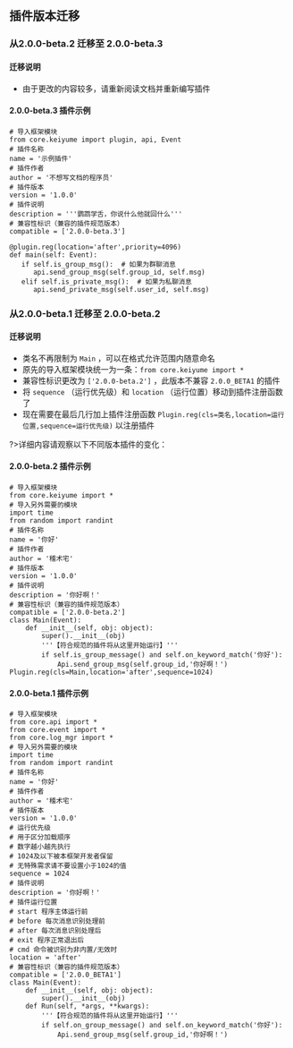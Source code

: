 ## 插件版本迁移

### 从2.0.0-beta.2 迁移至 2.0.0-beta.3
#### 迁移说明
- 由于更改的内容较多，请重新阅读文档并重新编写插件

#### 2.0.0-beta.3 插件示例
```
# 导入框架模块
from core.keiyume import plugin, api, Event
# 插件名称
name = '示例插件'
# 插件作者
author = '不想写文档的程序员'
# 插件版本
version = '1.0.0'
# 插件说明
description = '''鹦鹉学舌，你说什么他就回什么'''
# 兼容性标识（兼容的插件规范版本）
compatible = ['2.0.0-beta.3']

@plugin.reg(location='after',priority=4096)
def main(self: Event):
   if self.is_group_msg():  # 如果为群聊消息
      api.send_group_msg(self.group_id, self.msg)
   elif self.is_private_msg():  # 如果为私聊消息
      api.send_private_msg(self.user_id, self.msg)
```

### 从2.0.0-beta.1 迁移至 2.0.0-beta.2

#### 迁移说明
- 类名不再限制为 `Main` ，可以在格式允许范围内随意命名
- 原先的导入框架模块统一为一条：`from core.keiyume import *`
- 兼容性标识更改为 `['2.0.0-beta.2']` ，此版本不兼容 `2.0.0_BETA1` 的插件
- 将 `sequence` （运行优先级）和 `location` （运行位置）移动到插件注册函数了
- 现在需要在最后几行加上插件注册函数 `Plugin.reg(cls=类名,location=运行位置,sequence=运行优先级)` 以注册插件

?>详细内容请观察以下不同版本插件的变化：

#### 2.0.0-beta.2 插件示例
```
# 导入框架模块
from core.keiyume import *
# 导入另外需要的模块
import time
from random import randint
# 插件名称
name = '你好'
# 插件作者
author = '稽术宅'
# 插件版本
version = '1.0.0'
# 插件说明
description = '你好啊！'
# 兼容性标识（兼容的插件规范版本）
compatible = ['2.0.0-beta.2']
class Main(Event):
    def __init__(self, obj: object):
        super().__init__(obj)
        '''【符合规范的插件将从这里开始运行】'''
        if self.is_group_message() and self.on_keyword_match('你好'):
            Api.send_group_msg(self.group_id,'你好啊！')
Plugin.reg(cls=Main,location='after',sequence=1024)
```
#### 2.0.0-beta.1 插件示例
```
# 导入框架模块
from core.api import *
from core.event import *
from core.log_mgr import *
# 导入另外需要的模块
import time
from random import randint
# 插件名称
name = '你好'
# 插件作者
author = '稽术宅'
# 插件版本
version = '1.0.0'
# 运行优先级
# 用于区分加载顺序
# 数字越小越先执行
# 1024及以下被本框架开发者保留
# 无特殊需求请不要设置小于1024的值
sequence = 1024
# 插件说明
description = '你好啊！'
# 插件运行位置
# start 程序主体运行前
# before 每次消息识别处理前
# after 每次消息识别处理后
# exit 程序正常退出后
# cmd 命令被识别为非内置/无效时
location = 'after'
# 兼容性标识（兼容的插件规范版本）
compatible = ['2.0.0_BETA1']
class Main(Event):
    def __init__(self, obj: object):
        super().__init__(obj)
    def Run(self, *args, **kwargs):
        '''【符合规范的插件将从这里开始运行】'''
        if self.on_group_message() and self.on_keyword_match('你好'):
            Api.send_group_msg(self.group_id,'你好啊！')
```